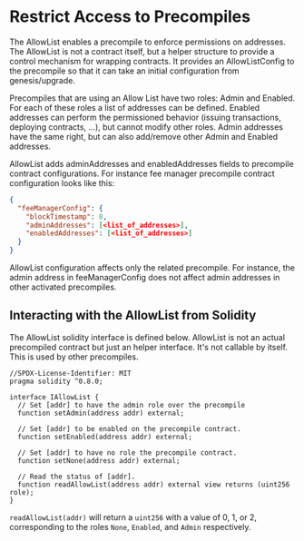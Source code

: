 # Restrict Access to Precompiles

The AllowList enables a precompile to enforce permissions on addresses. The AllowList is not a
contract itself, but a helper structure to provide a control mechanism for wrapping contracts. It
provides an AllowListConfig to the precompile so that it can take an initial configuration from
genesis/upgrade. 


Precompiles that are using an Allow List have two roles: Admin and Enabled. For each of these roles
a list of addresses can be defined. Enabled addresses can perform the permissioned behavior (issuing
transactions, deploying contracts, ...), but cannot modify other roles. Admin addresses have the
same right, but can also add/remove other Admin and Enabled addresses.


AllowList adds adminAddresses and enabledAddresses fields to precompile contract configurations. For
instance fee manager precompile contract configuration looks like this:

```json
{
  "feeManagerConfig": {
    "blockTimestamp": 0,
    "adminAddresses": [<list_of_addresses>],
    "enabledAddresses": [<list_of_addresses>]
  }
}
```

AllowList configuration affects only the related precompile. For instance, the admin address in
feeManagerConfig does not affect admin addresses in other activated precompiles.

## Interacting with the AllowList from Solidity

The AllowList solidity interface is defined below. AllowList is not an actual precompiled contract but just an
helper interface. It's not callable by itself. This is used by other precompiles.

```solidity
//SPDX-License-Identifier: MIT
pragma solidity ^0.8.0;

interface IAllowList {
  // Set [addr] to have the admin role over the precompile
  function setAdmin(address addr) external;

  // Set [addr] to be enabled on the precompile contract.
  function setEnabled(address addr) external;

  // Set [addr] to have no role the precompile contract.
  function setNone(address addr) external;

  // Read the status of [addr].
  function readAllowList(address addr) external view returns (uint256 role);
}
```

`readAllowList(addr)` will return a `uint256` with a value of 0, 1, or 2, corresponding to the roles
`None`, `Enabled`, and `Admin` respectively.

